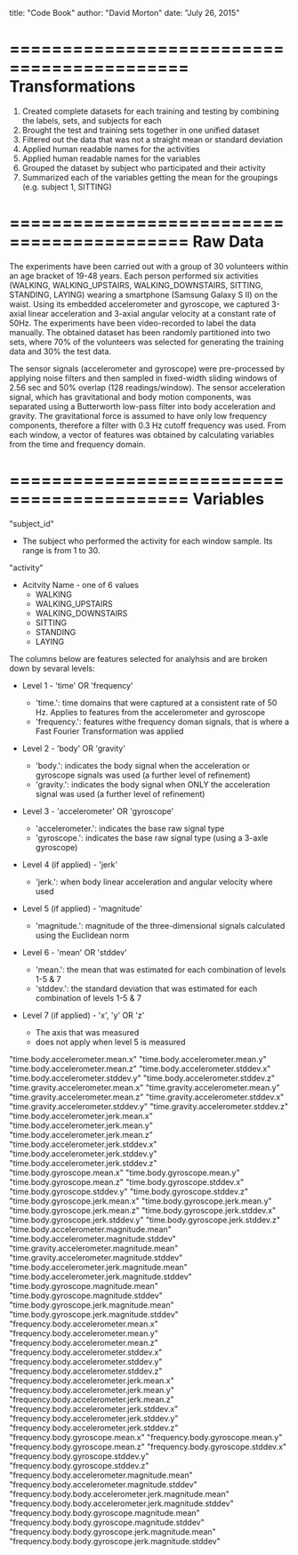 title: "Code Book"
author: "David Morton"
date: "July 26, 2015"


===========================================
Transformations
===========================================
1. Created complete datasets for each training and testing by combining the labels, sets, and subjects for each
2. Brought the test and training sets together in one unified dataset
3. Filtered out the data that was not a straight mean or standard deviation
4. Applied human readable names for the activities
5. Applied human readable names for the variables
6. Grouped the dataset by subject who participated and their activity
7. Summarized each of the variables getting the mean for the groupings (e.g. subject 1, SITTING)

===========================================
Raw Data
===========================================
The experiments have been carried out with a group of 30 volunteers within an age bracket of 19-48 years. Each person performed six activities (WALKING, WALKING_UPSTAIRS, WALKING_DOWNSTAIRS, SITTING, STANDING, LAYING) wearing a smartphone (Samsung Galaxy S II) on the waist. Using its embedded accelerometer and gyroscope, we captured 3-axial linear acceleration and 3-axial angular velocity at a constant rate of 50Hz. The experiments have been video-recorded to label the data manually. The obtained dataset has been randomly partitioned into two sets, where 70% of the volunteers was selected for generating the training data and 30% the test data. 

The sensor signals (accelerometer and gyroscope) were pre-processed by applying noise filters and then sampled in fixed-width sliding windows of 2.56 sec and 50% overlap (128 readings/window). The sensor acceleration signal, which has gravitational and body motion components, was separated using a Butterworth low-pass filter into body acceleration and gravity. The gravitational force is assumed to have only low frequency components, therefore a filter with 0.3 Hz cutoff frequency was used. From each window, a vector of features was obtained by calculating variables from the time and frequency domain. 

===========================================
Variables
===========================================

"subject_id"
- The subject who performed the activity for each window sample. Its range is from 1 to 30.
    
"activity"
- Acitvity Name - one of 6 values
  - WALKING
  - WALKING_UPSTAIRS
  - WALKING_DOWNSTAIRS
  - SITTING
  - STANDING
  - LAYING
      
The columns below are features selected for analyhsis and are broken down by sevaral levels:
- Level 1 - 'time' OR 'frequency'
  - 'time.': time domains that were captured at a consistent rate of 50 Hz. Applies to features from the accelerometer and gyroscope
  - 'frequency.': features withe frequency doman signals, that is where a Fast Fourier Transformation was applied

- Level 2 - 'body' OR 'gravity'
  - 'body.': indicates the body signal when the acceleration or gyroscope signals was used (a further level of refinement)
  - 'gravity.': indicates the body signal when ONLY the acceleration signal was used (a further level of refinement)

- Level 3 - 'accelerometer' OR 'gyroscope'
  - 'accelerometer.': indicates the base raw signal type 
  - 'gyroscope.': indicates the base raw signal type (using a 3-axle gyroscope)
  
- Level 4 (if applied) - 'jerk' 
  - 'jerk.': when body linear acceleration and angular velocity where used

- Level 5 (if applied) - 'magnitude' 
  - 'magnitude.': magnitude of the three-dimensional signals calculated using the Euclidean norm

- Level 6 - 'mean' OR 'stddev'
  - 'mean.': the mean that was estimated for each combination of levels 1-5 & 7  
  - 'stddev.': the standard deviation that was estimated for each combination of levels 1-5 & 7  

- Level 7 (if applied) - 'x', 'y' OR 'z'
  - The axis that was measured
  - does not apply when level 5 is measured

"time.body.accelerometer.mean.x"
"time.body.accelerometer.mean.y"                         
"time.body.accelerometer.mean.z"
"time.body.accelerometer.stddev.x"                       
"time.body.accelerometer.stddev.y"
"time.body.accelerometer.stddev.z"                       
"time.gravity.accelerometer.mean.x"
"time.gravity.accelerometer.mean.y"                      
"time.gravity.accelerometer.mean.z"
"time.gravity.accelerometer.stddev.x"                    
"time.gravity.accelerometer.stddev.y"
"time.gravity.accelerometer.stddev.z"                    
"time.body.accelerometer.jerk.mean.x"
"time.body.accelerometer.jerk.mean.y"                    
"time.body.accelerometer.jerk.mean.z"
"time.body.accelerometer.jerk.stddev.x"                  
"time.body.accelerometer.jerk.stddev.y"
"time.body.accelerometer.jerk.stddev.z"                  
"time.body.gyroscope.mean.x"
"time.body.gyroscope.mean.y"                             
"time.body.gyroscope.mean.z"
"time.body.gyroscope.stddev.x"                           
"time.body.gyroscope.stddev.y"
"time.body.gyroscope.stddev.z"                           
"time.body.gyroscope.jerk.mean.x"
"time.body.gyroscope.jerk.mean.y"                        
"time.body.gyroscope.jerk.mean.z"
"time.body.gyroscope.jerk.stddev.x"                      
"time.body.gyroscope.jerk.stddev.y"
"time.body.gyroscope.jerk.stddev.z"                      
"time.body.accelerometer.magnitude.mean"
"time.body.accelerometer.magnitude.stddev"               
"time.gravity.accelerometer.magnitude.mean"
"time.gravity.accelerometer.magnitude.stddev"            
"time.body.accelerometer.jerk.magnitude.mean"
"time.body.accelerometer.jerk.magnitude.stddev"          
"time.body.gyroscope.magnitude.mean"
"time.body.gyroscope.magnitude.stddev"                   
"time.body.gyroscope.jerk.magnitude.mean"
"time.body.gyroscope.jerk.magnitude.stddev"              
"frequency.body.accelerometer.mean.x"
"frequency.body.accelerometer.mean.y"                    
"frequency.body.accelerometer.mean.z"
"frequency.body.accelerometer.stddev.x"                  
"frequency.body.accelerometer.stddev.y"
"frequency.body.accelerometer.stddev.z"                  
"frequency.body.accelerometer.jerk.mean.x"
"frequency.body.accelerometer.jerk.mean.y"               
"frequency.body.accelerometer.jerk.mean.z"
"frequency.body.accelerometer.jerk.stddev.x"             
"frequency.body.accelerometer.jerk.stddev.y"
"frequency.body.accelerometer.jerk.stddev.z"             
"frequency.body.gyroscope.mean.x"
"frequency.body.gyroscope.mean.y"                        
"frequency.body.gyroscope.mean.z"
"frequency.body.gyroscope.stddev.x"                      
"frequency.body.gyroscope.stddev.y"
"frequency.body.gyroscope.stddev.z"                      
"frequency.body.accelerometer.magnitude.mean"
"frequency.body.accelerometer.magnitude.stddev"          
"frequency.body.body.accelerometer.jerk.magnitude.mean"
"frequency.body.body.accelerometer.jerk.magnitude.stddev"
"frequency.body.body.gyroscope.magnitude.mean"
"frequency.body.body.gyroscope.magnitude.stddev"         
"frequency.body.body.gyroscope.jerk.magnitude.mean"
"frequency.body.body.gyroscope.jerk.magnitude.stddev"  



